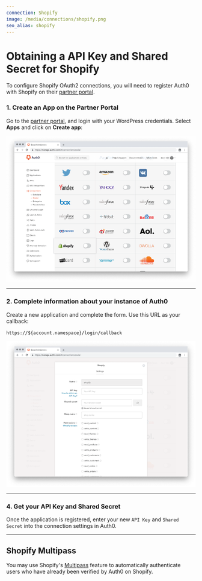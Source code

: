 ```yaml
---
connection: Shopify
image: /media/connections/shopify.png
seo_alias: shopify
---
```


# Obtaining a API Key and Shared Secret for Shopify

To configure Shopify OAuth2 connections, you will need to register Auth0 with Shopify on their [partner portal](https://app.shopify.com/services/partners/auth/login).

### 1. Create an App on the Partner Portal
Go to the [partner portal](https://app.shopify.com/services/partners), and login with your WordPress credentials. Select __Apps__ and click on __Create app__:

![](/media/articles/connections/social/shopify/shopify-devportal-1.png)

---

### 2. Complete information about your instance of Auth0

Create a new application and complete the form. Use this URL as your callback:

	https://${account.namespace}/login/callback

![](/media/articles/connections/social/shopify/shopify-devportal-2.png)

---

### 4. Get your API Key and Shared Secret

Once the application is registered, enter your new `API Key` and `Shared Secret` into the connection settings in Auth0.

---

## Shopify Multipass

You may use Shopify's [Multipass](https://help.shopify.com/api/reference/multipass) feature to automatically authenticate users who have already been verified by Auth0 on Shopify.
